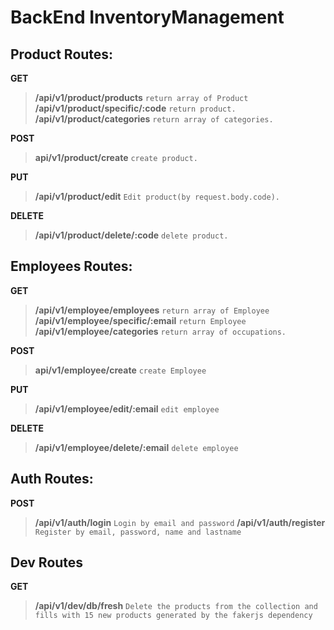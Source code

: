 # BackEnd InventoryManagement

## Product Routes:

**GET**
> **/api/v1/product/products**  ``return array of Product``
> **/api/v1/product/specific/:code**  ``return product.``
> **/api/v1/product/categories**  ``return array of categories.``

**POST**
> **api/v1/product/create**  ``create product.``

**PUT**
> **/api/v1/product/edit**  ``Edit product(by request.body.code).``

**DELETE**
> **/api/v1/product/delete/:code**  ``delete product.``

## Employees Routes:

**GET**
> **/api/v1/employee/employees**  ``return array of Employee``
> **/api/v1/employee/specific/:email**  ``return Employee``
> **/api/v1/employee/categories**  ``return array of occupations.``

**POST**
> **api/v1/employee/create**  ``create Employee``

**PUT**
> **/api/v1/employee/edit/:email**  ``edit employee``

**DELETE**
> **/api/v1/employee/delete/:email**  ``delete employee``

## Auth Routes:

**POST**
> **/api/v1/auth/login**  ``Login by email and password``
> **/api/v1/auth/register**  ``Register by email, password, name and lastname``

## Dev Routes
**GET**
> **/api/v1/dev/db/fresh**  ``Delete the products from the collection and fills with 15 new products generated by the fakerjs dependency``